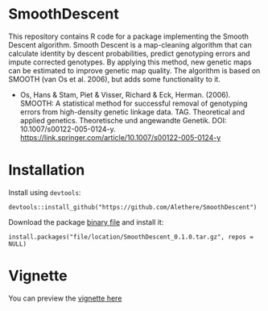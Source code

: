 # SmoothDescent
This repository contains R code for a package implementing the Smooth Descent algorithm. Smooth Descent is a map-cleaning algorithm that can calculate identity by descent probabilities, predict genotyping errors and impute corrected genotypes. By applying this method, new genetic maps can be estimated to improve genetic map quality. The algorithm is based on SMOOTH (van Os et al. 2006), but adds some functionality to it. 

* Os, Hans & Stam, Piet & Visser, Richard & Eck, Herman. (2006). SMOOTH: A statistical method for successful removal of genotyping errors from high-density genetic linkage data. TAG. Theoretical and applied genetics. Theoretische und angewandte Genetik. DOI: 10.1007/s00122-005-0124-y. https://link.springer.com/article/10.1007/s00122-005-0124-y

# Installation
Install using `devtools`:
```
devtools::install_github("https://github.com/Alethere/SmoothDescent")
```
Download the package [binary file](https://github.com/Alethere/SmoothDescent/raw/master/SmoothDescent_0.1.0.tar.gz) and install it:
```
install.packages("file/location/SmoothDescent_0.1.0.tar.gz", repos = NULL)
```

# Vignette
You can preview the [vignette here](https://htmlpreview.github.io/?https://github.com/Alethere/SmoothDescent/blob/master/vignettes/SmoothDescent_vignette.html)
